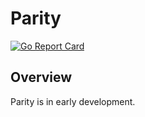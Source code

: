 # Parity

[![Go Report Card](https://goreportcard.com/badge/github.com/TFMV/parity)](https://goreportcard.com/report/github.com/TFMV/parity)

## Overview

Parity is in early development.

